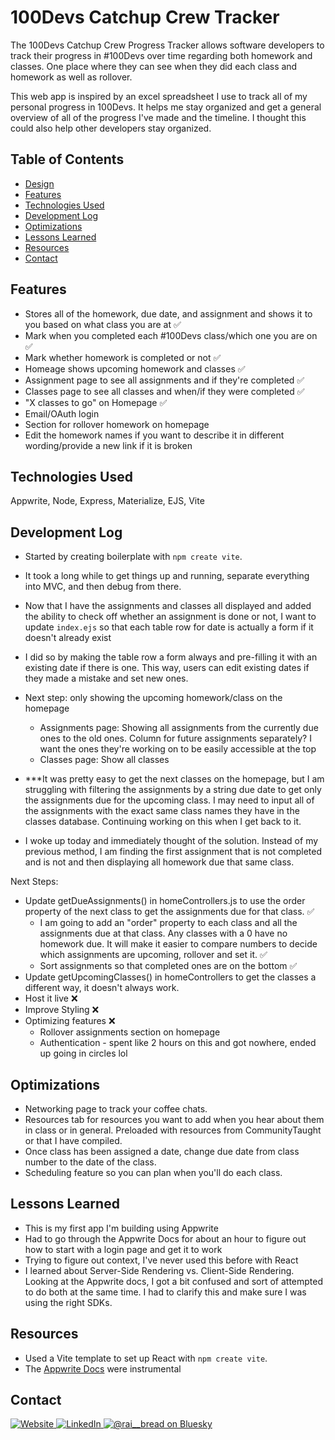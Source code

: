 # 100Devs Catchup Crew Tracker
The 100Devs Catchup Crew Progress Tracker allows software developers to track their progress in #100Devs over time regarding both homework and classes. One place where they can see when they did each class and homework as well as rollover. 

This web app is inspired by an excel spreadsheet I use to track all of my personal progress in 100Devs. It helps me stay organized and get a general overview of all of the progress I've made and the timeline. I thought this could also help other developers stay organized.

## Table of Contents
- [Design](#design)
- [Features](#features)
- [Technologies Used](#technologies-used)
- [Development Log](#development-log)
- [Optimizations](#optimizations)
- [Lessons Learned](#lessons-learned)
- [Resources](#resources)
- [Contact](#contact)

## Features
- Stores all of the homework, due date, and assignment and shows it to you based on what class you are at ✅
- Mark when you completed each #100Devs class/which one you are on ✅
- Mark whether homework is completed or not ✅
- Homeage shows upcoming homework and classes ✅
- Assignment page to see all assignments and if they're completed ✅
- Classes page to see all classes and when/if they were completed ✅
- "X classes to go" on Homepage ✅
- Email/OAuth login
- Section for rollover homework on homepage
- Edit the homework names if you want to describe it in different wording/provide a new link if it is broken

## Technologies Used
Appwrite, Node, Express, Materialize, EJS, Vite

## Development Log
- Started by creating boilerplate with `npm create vite`.
- It took a long while to get things up and running, separate everything into MVC, and then debug from there. 
- Now that I have the assignments and classes all displayed and added the ability to check off whether an assignment is done or not, I want to update `index.ejs` so that each table row for date is actually a form if it doesn't already exist
- I did so by making the table row a form always and pre-filling it with an existing date if there is one. This way, users can edit existing dates if they made a mistake and set new ones.

- Next step: only showing the upcoming homework/class on the homepage 
  - Assignments page: Showing all assignments from the currently due ones to the old ones. Column for future assignments separately? I want the ones they're working on to be easily accessible at the top
  - Classes page: Show all classes
- ***It was pretty easy to get the next classes on the homepage, but I am struggling with filtering the assignments by a string due date to get only the assignments due for the upcoming class. I may need to input all of the assignments with the exact same class names they have in the classes database. Continuing working on this when I get back to it.
- I woke up today and immediately thought of the solution. Instead of my previous method, I am finding the first assignment that is not completed and is not and then displaying all homework due that same class.

Next Steps:
- Update getDueAssignments() in homeControllers.js to use the order property of the next class to get the assignments due for that class. ✅
  - I am going to add an "order" property to each class and all the assignments due at that class. Any classes with a 0 have no homework due. It will make it easier to compare numbers to decide which assignments are upcoming, rollover and set it. ✅
  - Sort assignments so that completed ones are on the bottom ✅
- Update getUpcomingClasses() in homeControllers to get the classes a different way, it doesn't always work.
- Host it live ❌
- Improve Styling ❌
- Optimizing features ❌
  - Rollover assignments section on homepage
  - Authentication - spent like 2 hours on this and got nowhere, ended up going in circles lol

## Optimizations
- Networking page to track your coffee chats.
- Resources tab for resources you want to add when you hear about them in class or in general. Preloaded with resources from CommunityTaught or that I have compiled.
- Once class has been assigned a date, change due date from class number to the date of the class.
- Scheduling feature so you can plan when you'll do each class.

## Lessons Learned
- This is my first app I'm building using Appwrite
- Had to go through the Appwrite Docs for about an hour to figure out how to start with a login page and get it to work
- Trying to figure out context, I've never used this before with React
- I learned about Server-Side Rendering vs. Client-Side Rendering. Looking at the Appwrite docs, I got a bit confused and sort of attempted to do both at the same time. I had to clarify this and make sure I was using the right SDKs.

## Resources
- Used a Vite template to set up React with `npm create vite`.
- The [Appwrite Docs](https://appwrite.io/docs) were instrumental

## Contact
<p> 
  <a href="https://raisadorzback.netlify.app/" target="blank">
    <img src="https://img.shields.io/badge/Website-563d7c?&style=for-the-badge" alt="Website">
  </a>
  <a href="https://www.linkedin.com/in/raisa-d/">
    <img src="https://img.shields.io/badge/LinkedIn-046E6D?logo=linkedin&style=for-the-badge" alt="LinkedIn">
  </a>
  <a href="https://bsky.app/profile/rai-bread.bsky.social" target="blank">
    <img src="https://img.shields.io/badge/Bluesky-563d7c?style=for-the-badge&logoColor=white" alt="@rai__bread on Bluesky" />
  </a> 
</p>